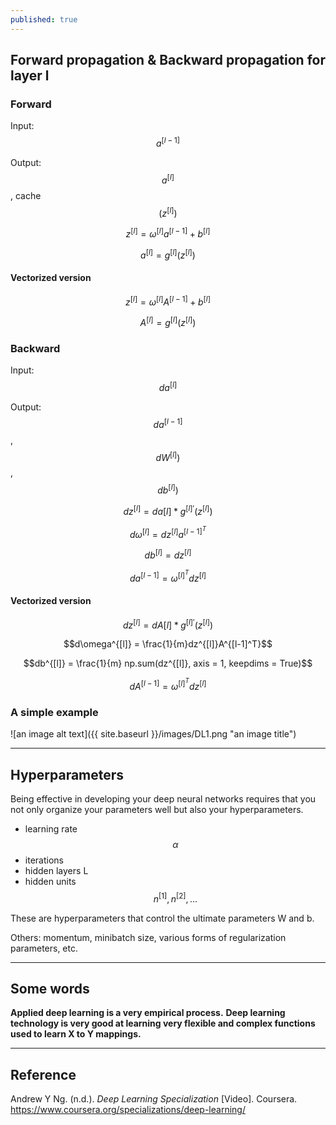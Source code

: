 ```yaml
---
published: true
---
```

## Forward propagation & Backward propagation for layer l

### Forward
Input: $$a^{[l-1]}$$

Output: $$a^{[l]}$$, cache$$(z^{[l]})$$

$$z^{[l]} = \omega^{[l]} a^{[l-1]} + b^{[l]}$$

$$a^{[l]} = g^{[l]} \left(z^{[l]} \right)$$

#### Vectorized version
$$z^{[l]} = \omega^{[l]} A^{[l-1]} + b^{[l]}$$

$$A^{[l]} = g^{[l]} \left(z^{[l]} \right)$$

### Backward
Input: $$da^{[l]}$$

Output: $$da^{[l-1]}$$, $$dW^{[l]})$$, $$db^{[l]})$$

$$dz^{[l]} = da{[l]} * g^{[l]'}(z^{[l]})$$

$$d\omega^{[l]} = dz^{[l]}a^{[l-1]^T}$$

$$db^{[l]} = dz^{[l]}$$

$$da^{[l-1]} = \omega^{[l]^T}dz^{[l]}$$

#### Vectorized version
$$dz^{[l]} = dA{[l]} * g^{[l]'}(z^{[l]})$$

$$d\omega^{[l]} = \frac{1}{m}dz^{[l]}A^{[l-1]^T}$$

$$db^{[l]} = \frac{1}{m} np.sum(dz^{[l]}, axis = 1, keepdims = True)$$

$$dA^{[l-1]} = \omega^{[l]^T}dz^{[l]}$$

### A simple example
![an image alt text]({{ site.baseurl }}/images/DL1.png "an image title")

----
## Hyperparameters
Being effective in developing your deep neural networks requires that you not only organize your parameters well but also your hyperparameters. 
- learning rate $$\alpha$$  
- iterations  
- hidden layers L
- hidden units $$n^{[1]}, n^{[2]}, ...$$  

These are hyperparameters that control the ultimate parameters W and b.

Others: momentum, minibatch size, various forms of regularization parameters, etc.

----
## Some words
**Applied deep learning is a very empirical process.**
**Deep learning technology is very good at learning very flexible and complex functions used to learn X to Y mappings.**

----
## Reference
Andrew Y Ng. (n.d.). _Deep Learning Specialization_ [Video]. Coursera.  
<https://www.coursera.org/specializations/deep-learning/>
